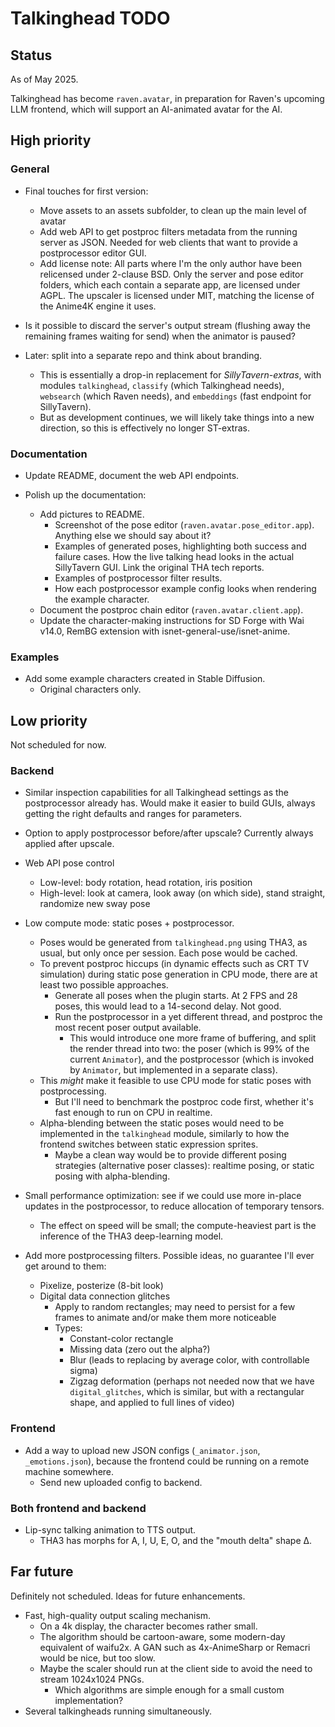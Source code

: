 # Talkinghead TODO

## Status

As of May 2025.

Talkinghead has become `raven.avatar`, in preparation for Raven's upcoming LLM frontend, which will support an AI-animated avatar for the AI.


## High priority

### General

- Final touches for first version:
  - Move assets to an assets subfolder, to clean up the main level of avatar
  - Add web API to get postproc filters metadata from the running server as JSON. Needed for web clients that want to provide a postprocessor editor GUI.
  - Add license note:
      All parts where I'm the only author have been relicensed under 2-clause BSD. Only the server and pose editor folders, which each contain a separate app, are licensed under AGPL. The upscaler is licensed under MIT, matching the license of the Anime4K engine it uses.

- Is it possible to discard the server's output stream (flushing away the remaining frames waiting for send) when the animator is paused?

- Later: split into a separate repo and think about branding.
  - This is essentially a drop-in replacement for *SillyTavern-extras*, with modules `talkinghead`, `classify` (which Talkinghead needs), `websearch` (which Raven needs), and `embeddings` (fast endpoint for SillyTavern).
  - But as development continues, we will likely take things into a new direction, so this is effectively no longer ST-extras.

### Documentation

- Update README, document the web API endpoints.

- Polish up the documentation:
  - Add pictures to README.
    - Screenshot of the pose editor (`raven.avatar.pose_editor.app`). Anything else we should say about it?
    - Examples of generated poses, highlighting both success and failure cases. How the live talking head looks in the actual SillyTavern GUI. Link the original THA tech reports.
    - Examples of postprocessor filter results.
    - How each postprocessor example config looks when rendering the example character.
  - Document the postproc chain editor (`raven.avatar.client.app`).
  - Update the character-making instructions for SD Forge with Wai v14.0, RemBG extension with isnet-general-use/isnet-anime.

### Examples

- Add some example characters created in Stable Diffusion.
  - Original characters only.


## Low priority

Not scheduled for now.

### Backend

- Similar inspection capabilities for all Talkinghead settings as the postprocessor already has. Would make it easier to build GUIs, always getting the right defaults and ranges for parameters.

- Option to apply postprocessor before/after upscale? Currently always applied after upscale.

- Web API pose control
  - Low-level: body rotation, head rotation, iris position
  - High-level: look at camera, look away (on which side), stand straight, randomize new sway pose

- Low compute mode: static poses + postprocessor.
  - Poses would be generated from `talkinghead.png` using THA3, as usual, but only once per session. Each pose would be cached.
  - To prevent postproc hiccups (in dynamic effects such as CRT TV simulation) during static pose generation in CPU mode, there are at least two possible approaches.
    - Generate all poses when the plugin starts. At 2 FPS and 28 poses, this would lead to a 14-second delay. Not good.
    - Run the postprocessor in a yet different thread, and postproc the most recent poser output available.
      - This would introduce one more frame of buffering, and split the render thread into two: the poser (which is 99% of the current `Animator`),
        and the postprocessor (which is invoked by `Animator`, but implemented in a separate class).
  - This *might* make it feasible to use CPU mode for static poses with postprocessing.
    - But I'll need to benchmark the postproc code first, whether it's fast enough to run on CPU in realtime.
  - Alpha-blending between the static poses would need to be implemented in the `talkinghead` module, similarly to how the frontend switches between static expression sprites.
    - Maybe a clean way would be to provide different posing strategies (alternative poser classes): realtime posing, or static posing with alpha-blending.
- Small performance optimization: see if we could use more in-place updates in the postprocessor, to reduce allocation of temporary tensors.
  - The effect on speed will be small; the compute-heaviest part is the inference of the THA3 deep-learning model.
- Add more postprocessing filters. Possible ideas, no guarantee I'll ever get around to them:
  - Pixelize, posterize (8-bit look)
  - Digital data connection glitches
    - Apply to random rectangles; may need to persist for a few frames to animate and/or make them more noticeable
    - Types:
      - Constant-color rectangle
      - Missing data (zero out the alpha?)
      - Blur (leads to replacing by average color, with controllable sigma)
      - Zigzag deformation (perhaps not needed now that we have `digital_glitches`, which is similar, but with a rectangular shape, and applied to full lines of video)

### Frontend

- Add a way to upload new JSON configs (`_animator.json`, `_emotions.json`), because the frontend could be running on a remote machine somewhere.
  - Send new uploaded config to backend.

### Both frontend and backend

- Lip-sync talking animation to TTS output.
  - THA3 has morphs for A, I, U, E, O, and the "mouth delta" shape Δ.

## Far future

Definitely not scheduled. Ideas for future enhancements.

- Fast, high-quality output scaling mechanism.
  - On a 4k display, the character becomes rather small.
  - The algorithm should be cartoon-aware, some modern-day equivalent of waifu2x. A GAN such as 4x-AnimeSharp or Remacri would be nice, but too slow.
  - Maybe the scaler should run at the client side to avoid the need to stream 1024x1024 PNGs.
    - Which algorithms are simple enough for a small custom implementation?
- Several talkingheads running simultaneously.
